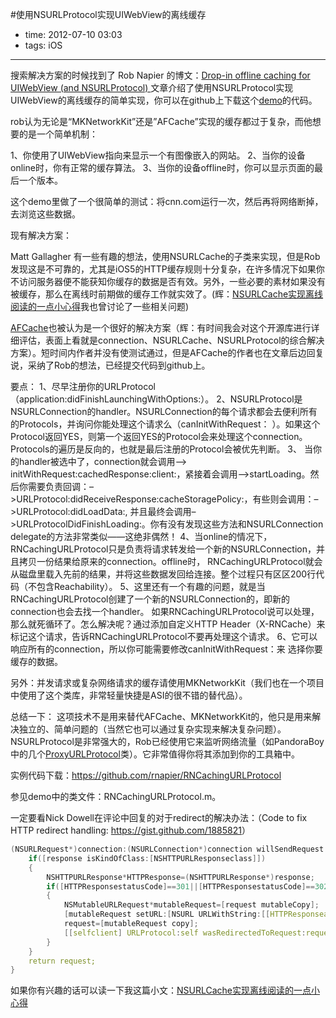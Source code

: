 #使用NSURLProtocol实现UIWebView的离线缓存

- time: 2012-07-10 03:03
- tags: iOS

---
搜索解决方案的时候找到了 Rob Napier 的博文：<a href="http://robnapier.net/blog/offline-uiwebview-nsurlprotocol-588">Drop-in offline caching for UIWebView (and NSURLProtocol) </a>文章介绍了使用NSURLProtocol实现UIWebView的离线缓存的简单实现，你可以在github上下载这个<a href="https://github.com/rnapier/RNCachingURLProtocol">demo</a>的代码。

rob认为无论是“MKNetworkKit”还是”AFCache”实现的缓存都过于复杂，而他想要的是一个简单机制：

1、你使用了UIWebView指向来显示一个有图像嵌入的网站。
2、当你的设备online时，你有正常的缓存算法。
3、当你的设备offline时，你可以显示页面的最后一个版本。

这个demo里做了一个很简单的测试：将cnn.com运行一次，然后再将网络断掉，去浏览这些数据。

现有解决方案：

Matt Gallagher 有一些有趣的想法，使用NSURLCache的子类来实现，但是Rob发现这是不可靠的，尤其是iOS5的HTTP缓存规则十分复杂，在许多情况下如果你不访问服务器便不能获知你缓存的数据是否有效。另外，一些必要的素材如果没有被缓存，那么在离线时前期做的缓存工作就实效了。(辉：<a href="http://openq.cn/nsurlcache-to-achieve-a-little-experience-for-offline-reading/">NSURLCache实现离线阅读的一点小心得</a>我也曾讨论了一些相关问题)

<a href="https://github.com/artifacts/AFCache">AFCache</a>也被认为是一个很好的解决方案（辉：有时间我会对这个开源库进行详细评估，表面上看就是connection、NSURLCache、NSURLProtocol的综合解决方案）。短时间内作者并没有使测试通过，但是AFCache的作者也在文章后边回复说，采纳了Rob的想法，已经提交代码到github上。

要点：
1、尽早注册你的URLProtocol（application:didFinishLaunchingWithOptions:）。
2、NSURLProtocol是NSURLConnection的handler。NSURLConnection的每个请求都会去便利所有的Protocols，并询问你能处理这个请求么（canInitWithRequest： ）。如果这个Protocol返回YES，则第一个返回YES的Protocol会来处理这个connection。Protocols的遍历是反向的，也就是最后注册的Protocol会被优先判断。
3、 当你的handler被选中了，connection就会调用–> initWithRequest:cachedResponse:client:，紧接着会调用–>startLoading。然后你需要负责回调：–>URLProtocol:didReceiveResponse:cacheStoragePolicy:，有些则会调用：–>URLProtocol:didLoadData:, 并且最终会调用–>URLProtocolDidFinishLoading:。你有没有发现这些方法和NSURLConnection delegate的方法非常类似——这绝非偶然！
4、当online的情况下，RNCachingURLProtocol只是负责将请求转发给一个新的NSURLConnection，并且拷贝一份结果给原来的connection。offline时， RNCachingURLProtocol就会从磁盘里载入先前的结果，并将这些数据发回给连接。整个过程只有区区200行代码（不包含Reachability）。
5、这里还有一个有趣的问题，就是当RNCachingURLProtocol创建了一个新的NSURLConnection的，即新的connection也会去找一个handler。 如果RNCachingURLProtocol说可以处理，那么就死循环了。怎么解决呢？通过添加自定义HTTP Header（X-RNCache）来标记这个请求，告诉RNCachingURLProtocol不要再处理这个请求。
6、它可以响应所有的connection，所以你可能需要修改canInitWithRequest：来 选择你要缓存的数据。

另外：并发请求或复杂网络请求的缓存请使用MKNetworkKit（我们也在一个项目中使用了这个类库，非常轻量快捷是ASI的很不错的替代品）。

总结一下：
这项技术不是用来替代AFCache、MKNetworkKit的，他只是用来解决独立的、简单问题的（当然它也可以通过复杂实现来解决复杂问题）。 NSURLProtocol是非常强大的，Rob已经使用它来监听网络流量（如PandoraBoy中的几个<a href="https://github.com/PandoraBoy/PandoraBoy/blob/master/ProxyURLProtocol.h">ProxyURLProtocol</a>类）。它非常值得你将其添加到你的工具箱中。

实例代码下载：https://github.com/rnapier/RNCachingURLProtocol

参见demo中的类文件：RNCachingURLProtocol.m。

一定要看Nick Dowell在评论中回复的对于redirect的解决办法：（Code to fix HTTP redirect handling: <a href="https://gist.github.com/1885821">https://gist.github.com/1885821</a>）

```c++
(NSURLRequest*)connection:(NSURLConnection*)connection willSendRequest:(NSURLRequest*)request redirectResponse:(NSURLResponse*)response{
	if([response isKindOfClass:[NSHTTPURLResponseclass]])
	{
		NSHTTPURLResponse*HTTPResponse=(NSHTTPURLResponse*)response;
		if([HTTPResponsestatusCode]==301||[HTTPResponsestatusCode]==302)
		{
			NSMutableURLRequest*mutableRequest=[request mutableCopy];
			[mutableRequest setURL:[NSURL URLWithString:[[HTTPResponseallHeaderFields] objectForKey:@”Location”]]];
			request=[mutableRequest copy];
			[[selfclient] URLProtocol:self wasRedirectedToRequest:request redirectResponse:response];
		}
	}
	return request;
}
```

如果你有兴趣的话可以读一下我这篇小文：<a href = "http://openq.cn/nsurlcache-to-achieve-a-little-experience-for-offline-reading/">NSURLCache实现离线阅读的一点小心得</a>